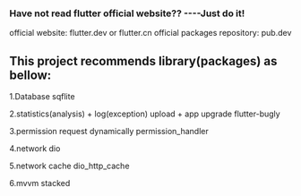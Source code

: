 ### Have not read flutter official website??  ----Just do it!
official website: flutter.dev or flutter.cn
official packages repository: pub.dev

## This project recommends library(packages) as bellow:

1.Database
sqflite

2.statistics(analysis) + log(exception) upload + app upgrade
flutter-bugly

3.permission request dynamically
permission_handler

4.network
dio

5.network cache
dio_http_cache

6.mvvm
stacked

